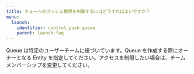 ```yaml
---
title: キューへのプッシュ権限を制御するにはどうすればよいですか？
menu:
  launch:
    identifier: control_push_queue
    parent: launch-faq
---
```


Queue は特定のユーザーチームに紐づいています。Queue を作成する際にオーナーとなる Entity を指定してください。アクセスを制限したい場合は、チームメンバーシップを変更してください。